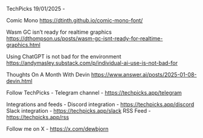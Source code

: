 TechPicks 19/01/2025 -

Comic Mono
https://dtinth.github.io/comic-mono-font/

Wasm GC isn’t ready for realtime graphics
https://dthompson.us/posts/wasm-gc-isnt-ready-for-realtime-graphics.html

Using ChatGPT is not bad for the environment
https://andymasley.substack.com/p/individual-ai-use-is-not-bad-for

Thoughts On A Month With Devin
https://www.answer.ai/posts/2025-01-08-devin.html

Follow TechPicks -
Telegram channel - https://techpicks.app/telegram

Integrations and feeds -
Discord integration - https://techpicks.app/discord
Slack integration - https://techpicks.app/slack
RSS Feed - https://techpicks.app/rss

Follow me on X - https://x.com/dewbjorn